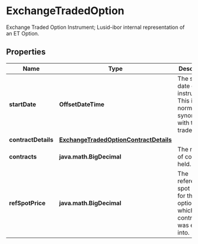 

# ExchangeTradedOption

Exchange Traded Option Instrument; Lusid-ibor internal representation of an ET Option.

## Properties

Name | Type | Description | Notes
------------ | ------------- | ------------- | -------------
**startDate** | **OffsetDateTime** | The start date of the instrument. This is normally synonymous with the trade-date. | 
**contractDetails** | [**ExchangeTradedOptionContractDetails**](ExchangeTradedOptionContractDetails.md) |  | 
**contracts** | **java.math.BigDecimal** | The number of contracts held. | 
**refSpotPrice** | **java.math.BigDecimal** | The reference spot price for the option at which the contract was entered into. | 



